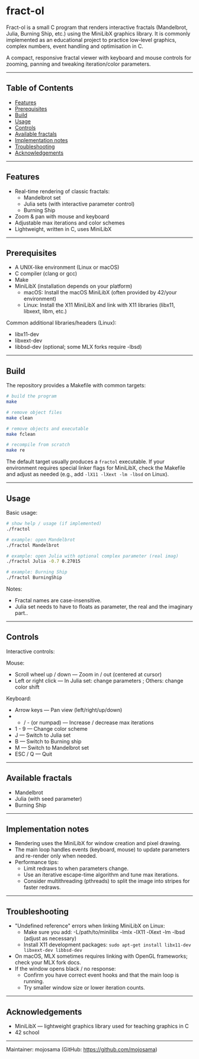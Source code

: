 # fract-ol

Fract-ol is a small C program that renders interactive fractals (Mandelbrot, Julia, Burning Ship, etc.) using the MiniLibX graphics library. It is commonly implemented as an educational project to practice low-level graphics, complex numbers, event handling and optimisation in C.

A compact, responsive fractal viewer with keyboard and mouse controls for zooming, panning and tweaking iteration/color parameters.

---

## Table of Contents

- [Features](#features)
- [Prerequisites](#prerequisites)
- [Build](#build)
- [Usage](#usage)
- [Controls](#controls)
- [Available fractals](#available-fractals)
- [Implementation notes](#implementation-notes)
- [Troubleshooting](#troubleshooting)
- [Acknowledgements](#acknowledgements)

---

## Features

- Real-time rendering of classic fractals:
  - Mandelbrot set
  - Julia sets (with interactive parameter control)
  - Burning Ship
- Zoom & pan with mouse and keyboard
- Adjustable max iterations and color schemes
- Lightweight, written in C, uses MiniLibX

---

## Prerequisites

- A UNIX-like environment (Linux or macOS)
- C compiler (clang or gcc)
- Make
- MiniLibX (installation depends on your platform)
  - macOS: Install the macOS MiniLibX (often provided by 42/your environment)
  - Linux: Install the X11 MiniLibX and link with X11 libraries (libx11, libxext, libm, etc.)

Common additional libraries/headers (Linux):
- libx11-dev
- libxext-dev
- libbsd-dev (optional; some MLX forks require -lbsd)

---

## Build

The repository provides a Makefile with common targets:

```bash
# build the program
make

# remove object files
make clean

# remove objects and executable
make fclean

# recompile from scratch
make re
```

The default target usually produces a `fractol` executable. If your environment requires special linker flags for MiniLibX, check the Makefile and adjust as needed (e.g., add `-lX11 -lXext -lm -lbsd` on Linux).

---

## Usage

Basic usage:

```bash
# show help / usage (if implemented)
./fractol

# example: open Mandelbrot
./fractol Mandelbrot

# example: open Julia with optional complex parameter (real imag)
./fractol Julia -0.7 0.27015

# example: Burning Ship
./fractol BurningShip
```

Notes:
- Fractal names are case-insensitive.
- Julia set needs to have to floats as parameter, the real and the imaginary part..

---

## Controls

Interactive controls:

Mouse:
- Scroll wheel up / down — Zoom in / out (centered at cursor)
- Left or right click — In Julia set: change parameters ; Others: change color shift

Keyboard:
- Arrow keys — Pan view (left/right/up/down)
- + / - (or numpad) — Increase / decrease max iterations
- 1 - 9 — Change color scheme
- J — Switch to Julia set
- B — Switch to Burning ship
- M — Switch to Mandelbrot set
- ESC / Q — Quit

---

## Available fractals

- Mandelbrot
- Julia (with seed parameter)
- Burning Ship

---

## Implementation notes

- Rendering uses the MiniLibX for window creation and pixel drawing.
- The main loop handles events (keyboard, mouse) to update parameters and re-render only when needed.
- Performance tips:
  - Limit redraws to when parameters change.
  - Use an iterative escape-time algorithm and tune max iterations.
  - Consider multithreading (pthreads) to split the image into stripes for faster redraws.

---

## Troubleshooting

- "Undefined reference" errors when linking MiniLibX on Linux:
  - Make sure you add: -L/path/to/minilibx -lmlx -lX11 -lXext -lm -lbsd (adjust as necessary)
  - Install X11 development packages: `sudo apt-get install libx11-dev libxext-dev libbsd-dev`
- On macOS, MLX sometimes requires linking with OpenGL frameworks; check your MLX fork docs.
- If the window opens black / no response:
  - Confirm you have correct event hooks and that the main loop is running.
  - Try smaller window size or lower iteration counts.

---

## Acknowledgements

- MiniLibX — lightweight graphics library used for teaching graphics in C
- 42 school

---

Maintainer: mojosama (GitHub: https://github.com/mojosama)
